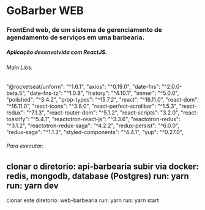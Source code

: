 # GoBarber WEB

### FrontEnd web, de um sistema de gerenciamento de agendamento de serviços em uma barbearia.

##### Aplicação desenvolvida com ReactJS.

###### Main Libs:

"@rocketseat/unform": "^1.6.1",
"axios": "^0.19.0",
"date-fns": "^2.0.0-beta.5",
"date-fns-tz": "^1.0.8",
"history": "^4.10.1",
"immer": "^5.0.0",
"polished": "^3.4.2",
"prop-types": "^15.7.2",
"react": "^16.11.0",
"react-dom": "^16.11.0",
"react-icons": "^3.8.0",
"react-perfect-scrollbar": "^1.5.3",
"react-redux": "^7.1.3",
"react-router-dom": "^5.1.2",
"react-scripts": "3.2.0",
"react-toastify": "^5.4.1",
"reactotron-react-js": "^3.3.6",
"reactotron-redux": "^3.1.2",
"reactotron-redux-saga": "^4.2.2",
"redux-persist": "^6.0.0",
"redux-saga": "^1.1.3",
"styled-components": "^4.4.1",
"yup": "^0.27.0",

###### Para executar:
clonar o diretorio: api-barbearia
subir via docker: redis, mongodb, database (Postgres)
run: yarn
run: yarn dev
-----------
clonar este diretorio: web-barbearia
run: yarn
run: yarn start
